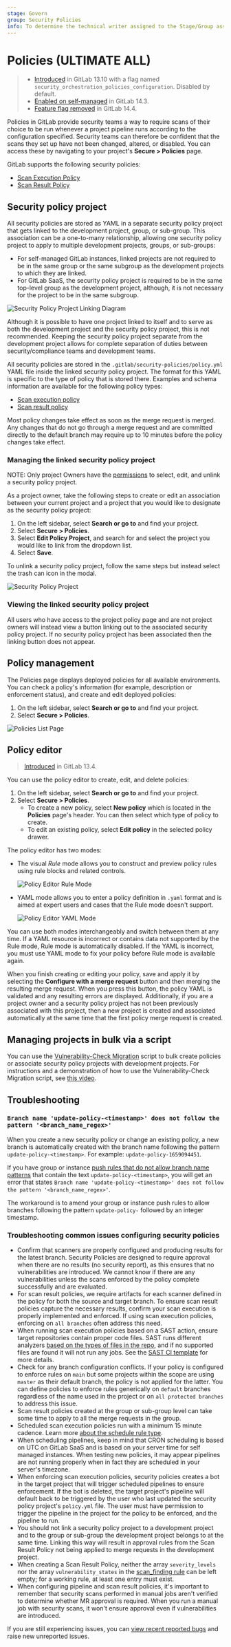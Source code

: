 ```yaml
---
stage: Govern
group: Security Policies
info: To determine the technical writer assigned to the Stage/Group associated with this page, see https://about.gitlab.com/handbook/product/ux/technical-writing/#assignments
---
```


# Policies **(ULTIMATE ALL)**

> - [Introduced](https://gitlab.com/groups/gitlab-org/-/epics/5329) in GitLab 13.10 with a flag named `security_orchestration_policies_configuration`. Disabled by default.
> - [Enabled on self-managed](https://gitlab.com/gitlab-org/gitlab/-/issues/321258) in GitLab 14.3.
> - [Feature flag removed](https://gitlab.com/gitlab-org/gitlab/-/issues/321258) in GitLab 14.4.

Policies in GitLab provide security teams a way to require scans of their choice to be run
whenever a project pipeline runs according to the configuration specified. Security teams can
therefore be confident that the scans they set up have not been changed, altered, or disabled. You
can access these by navigating to your project's **Secure > Policies** page.

GitLab supports the following security policies:

- [Scan Execution Policy](scan-execution-policies.md)
- [Scan Result Policy](scan-result-policies.md)

## Security policy project

All security policies are stored as YAML in a separate security policy project that gets linked to
the development project, group, or sub-group. This association can be a one-to-many relationship, allowing one security
policy project to apply to multiple development projects, groups, or sub-groups:

- For self-managed GitLab instances, linked projects are not required to be in the same group
  or the same subgroup as the development projects to which they are linked.
- For GitLab SaaS, the security policy project is required to be in the same top-level group
  as the development project, although, it is not necessary for the project to be in the same subgroup.

![Security Policy Project Linking Diagram](img/association_diagram.png)

Although it is possible to have one project linked to itself and to serve as both the development
project and the security policy project, this is not recommended. Keeping the security policy
project separate from the development project allows for complete separation of duties between
security/compliance teams and development teams.

All security policies are stored in the `.gitlab/security-policies/policy.yml` YAML file inside the
linked security policy project. The format for this YAML is specific to the type of policy that is
stored there. Examples and schema information are available for the following policy types:

- [Scan execution policy](scan-execution-policies.md#example-security-policies-project)
- [Scan result policy](scan-result-policies.md#example-security-scan-result-policies-project)

Most policy changes take effect as soon as the merge request is merged. Any changes that
do not go through a merge request and are committed directly to the default branch may require up to 10 minutes
before the policy changes take effect.

### Managing the linked security policy project

NOTE:
Only project Owners have the [permissions](../../permissions.md#project-members-permissions)
to select, edit, and unlink a security policy project.

As a project owner, take the following steps to create or edit an association between your current
project and a project that you would like to designate as the security policy project:

1. On the left sidebar, select **Search or go to** and find your project.
1. Select **Secure > Policies**.
1. Select **Edit Policy Project**, and search for and select the
   project you would like to link from the dropdown list.
1. Select **Save**.

To unlink a security policy project, follow the same steps but instead select the trash can icon in
the modal.

![Security Policy Project](img/security_policy_project_v14_6.png)

### Viewing the linked security policy project

All users who have access to the project policy page and are not project owners will instead view a
button linking out to the associated security policy project. If no security policy project has been
associated then the linking button does not appear.

## Policy management

The Policies page displays deployed
policies for all available environments. You can check a
policy's information (for example, description or enforcement
status), and create and edit deployed policies:

1. On the left sidebar, select **Search or go to** and find your project.
1. Select **Secure > Policies**.

![Policies List Page](img/policies_list_v15_1.png)

## Policy editor

> [Introduced](https://gitlab.com/groups/gitlab-org/-/epics/3403) in GitLab 13.4.

You can use the policy editor to create, edit, and delete policies:

1. On the left sidebar, select **Search or go to** and find your project.
1. Select **Secure > Policies**.
   - To create a new policy, select **New policy** which is located in the **Policies** page's header.
     You can then select which type of policy to create.
   - To edit an existing policy, select **Edit policy** in the selected policy drawer.

The policy editor has two modes:

- The visual _Rule_ mode allows you to construct and preview policy
  rules using rule blocks and related controls.

  ![Policy Editor Rule Mode](img/policy_rule_mode_v15_9.png)

- YAML mode allows you to enter a policy definition in `.yaml` format
  and is aimed at expert users and cases that the Rule mode doesn't
  support.

  ![Policy Editor YAML Mode](img/policy_yaml_mode_v15_9.png)

You can use both modes interchangeably and switch between them at any
time. If a YAML resource is incorrect or contains data not supported
by the Rule mode, Rule mode is automatically
disabled. If the YAML is incorrect, you must use YAML
mode to fix your policy before Rule mode is available again.

When you finish creating or editing your policy, save and apply it by selecting the
**Configure with a merge request** button and then merging the resulting merge request. When you
press this button, the policy YAML is validated and any resulting errors are displayed.
Additionally, if you are a project owner and a security policy project has not been previously
associated with this project, then a new project is created and associated automatically at the same
time that the first policy merge request is created.

## Managing projects in bulk via a script

You can use the [Vulnerability-Check Migration](https://gitlab.com/gitlab-org/gitlab/-/snippets/2328089) script to bulk create policies or associate security policy projects with development projects. For instructions and a demonstration of how to use the Vulnerability-Check Migration script, see [this video](https://youtu.be/biU1N26DfBc).

## Troubleshooting

### `Branch name 'update-policy-<timestamp>' does not follow the pattern '<branch_name_regex>'`

When you create a new security policy or change an existing policy, a new branch is automatically created with the branch name following the pattern `update-policy-<timestamp>`. For example: `update-policy-1659094451`.

If you have group or instance [push rules that do not allow branch name patterns](../../project/repository/push_rules.md#validate-branch-names) that contain the text `update-policy-<timestamp>`, you will get an error that states `Branch name 'update-policy-<timestamp>' does not follow the pattern '<branch_name_regex>'`.

The workaround is to amend your group or instance push rules to allow branches following the pattern `update-policy-` followed by an integer timestamp.

### Troubleshooting common issues configuring security policies

- Confirm that scanners are properly configured and producing results for the latest branch. Security Policies are designed to require approval when there are no results (no security report), as this ensures that no vulnerabilities are introduced. We cannot know if there are any vulnerabilities unless the scans enforced by the policy complete successfully and are evaluated.
- For scan result policies, we require artifacts for each scanner defined in the policy for both the source and target branch. To ensure scan result policies capture the necessary results, confirm your scan execution is properly implemented and enforced. If using scan execution policies, enforcing on `all branches` often address this need.
- When running scan execution policies based on a SAST action, ensure target repositories contain proper code files. SAST runs different analyzers [based on the types of files in the repo](../sast/index.md#supported-languages-and-frameworks), and if no supported files are found it will not run any jobs. See the [SAST CI template](https://gitlab.com/gitlab-org/gitlab/-/blob/master/lib/gitlab/ci/templates/Jobs/SAST.gitlab-ci.yml) for more details.
- Check for any branch configuration conflicts. If your policy is configured to enforce rules on `main` but some projects within the scope are using `master` as their default branch, the policy is not applied for the latter. You can define policies to enforce rules generically on `default` branches regardless of the name used in the project or on `all protected branches` to address this issue.
- Scan result policies created at the group or sub-group level can take some time to apply to all the merge requests in the group.
- Scheduled scan execution policies run with a minimum 15 minute cadence. Learn more [about the schedule rule type](../policies/scan-execution-policies.md#schedule-rule-type).
- When scheduling pipelines, keep in mind that CRON scheduling is based on UTC on GitLab SaaS and is based on your server time for self managed instances. When testing new policies, it may appear pipelines are not running properly when in fact they are scheduled in your server's timezone.
- When enforcing scan execution policies, security policies creates a bot in the target project that will trigger scheduled pipelines to ensure enforcement. If the bot is deleted, the target project's pipeline will default back to be triggered by the user who last updated the security policy project's `policy.yml` file. The user must have permission to trigger the pipeline in the project for the policy to be enforced, and the pipeline to run.
- You should not link a security policy project to a development project and to the group or sub-group the development project belongs to at the same time. Linking this way will result in approval rules from the Scan Result Policy not being applied to merge requests in the development project.
- When creating a Scan Result Policy, neither the array `severity_levels` nor the array `vulnerability_states` in the [scan_finding rule](../policies/scan-result-policies.md#scan_finding-rule-type) can be left empty; for a working rule, at least one entry must exist.
- When configuring pipeline and scan result policies, it's important to remember that security scans performed in manual jobs aren't verified to determine whether MR approval is required. When you run a manual job with security scans, it won't ensure approval even if vulnerabilities are introduced.

If you are still experiencing issues, you can [view recent reported bugs](https://gitlab.com/gitlab-org/gitlab/-/issues/?sort=popularity&state=opened&label_name%5B%5D=group%3A%3Asecurity%20policies&label_name%5B%5D=type%3A%3Abug&first_page_size=20) and raise new unreported issues.
